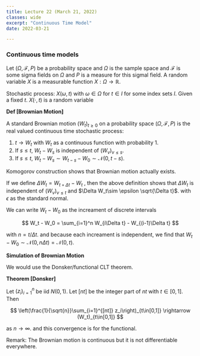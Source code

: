 ```yaml
---
title: Lecture 22 (March 21, 2022)
classes: wide
excerpt: "Continuous Time Model"
date: 2022-03-21

---
```


### Continuous time models

Let $(\Omega, \mathcal{F}, P)$ be a probability space and $\Omega$ is the sample space and $\mathcal{F}$ is some sigma fields on $\Omega$ and $P$ is a measure for this sigmal field. A random variable $X$ is a measurable function $X:\Omega \rightarrow \mathbb{R}$. 

Stochastic process: $X(\omega, t)$ with $\omega\in\Omega$ for $t \in I$ for some index sets $I$. Given a fixed $t$. $X(\cdot, t)$ is a random variable   

**Def [Brownian Motion]**

A standard Brownian motion $(W_t)_{t\geq 0}$ on a probability space $(\Omega, \mathcal{F},P)$ is the real valued continuous time stochastic process:

1. $t\rightarrow W_t$ with $W_t$ as a continuous function with probability $1$.
2. If $s\leq t$, $W_t-W_s$ is independent of $(W_v)_{v\leq s}$. 
3. If $s\leq t$, $W_t-W_s \sim W_{t-s}-W_0\sim \mathcal{N}(0,t-s)$. 

Komogorov construction shows that Brownian motion actually exists. 

If we define $\Delta W_t = W_{t+\Delta t} - W_t$ , then the above definition shows that $\Delta W_t$ is independent of $(W_v)_{v\leq t}$ and $\Delta W_t\sim \epsilon \sqrt{\Delta t}$. with $\epsilon$ as the standard normal. 

We can write $W_t - W_0$ as the increament of discrete intervals

$$
W_t - W_0 = \sum_{i=1}^n W_{i\Delta t} - W_{(i-1)\Delta t}
$$

with $n=t/\Delta t$. and because each increament is independent, we find that $W_t - W_0 \sim \mathcal{N}(0, n\Delta t) = \mathcal{N}(0,t)$.   

**Simulation of Brownian Motion**

We would use the Donsker/functional CLT theorem. 

**Theorem [Donsker]**

Let $(z_i)_{i=1}^n$ be iid $N(0,1)$.  Let $[nt]$ be the integer part of $nt$ with $t\in[0,1]$. Then 

$$
\left(\frac{1}{\sqrt{n}}\sum_{i=1}^{[nt]} z_i\right)_{t\in[0,1]} \rightarrow (W_t)_{t\in[0,1]}
$$

as $n\rightarrow \infty$. and this convergence is for the functional. 

Remark: The Brownian motion is continuous but it is not differentiable everywhere. 

